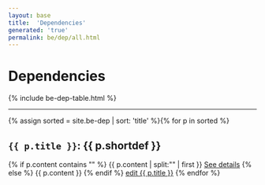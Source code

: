 ```yaml
---
layout: base
title:  'Dependencies'
generated: 'true'
permalink: be/dep/all.html
---
```


# Dependencies

{% include be-dep-table.html %}

----------

{% assign sorted = site.be-dep | sort: 'title' %}{% for p in sorted %}
<a id="al-be-dep/{{ p.title }}" class="al-dest"/>
<h2><code>{{ p.title }}</code>: {{ p.shortdef }}</h2>
{% if p.content contains "<!--details-->" %}    
{{ p.content | split:"<!--details-->" | first }}
<a href="{{ p.title }}" class="al-doc">See details</a>
{% else %}
{{ p.content }}
{% endif %}
<a href="{{ site.git_edit }}/{% if p.collection %}{{ p.relative_path }}{% else %}{{ p.path }}{% endif %}" target="#">edit {{ p.title }}</a>
{% endfor %}
